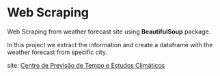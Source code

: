 # Web Scraping

Web Scraping from weather forecast site using __BeautifulSoup__ package.

In this project we extract the information and create a dataframe with the weather forecast from specific city.

site: [Centro de Previsão de Tempo e Estudos Climáticos](https://tempo.cptec.inpe.br/)